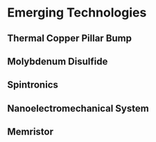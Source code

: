 # Emerging Technologies  


## Thermal Copper Pillar Bump  


## Molybdenum Disulfide  


## Spintronics  


## Nanoelectromechanical System  


## Memristor  
